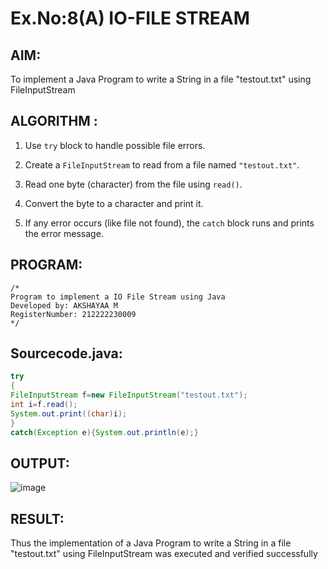 # Ex.No:8(A)  IO-FILE STREAM
## AIM:
To implement a Java Program to write a String in a file "testout.txt" using FileInputStream

## ALGORITHM :

1. Use `try` block to handle possible file errors.

2. Create a `FileInputStream` to read from a file named `"testout.txt"`.

3. Read one byte (character) from the file using `read()`.

4. Convert the byte to a character and print it.

5. If any error occurs (like file not found), the `catch` block runs and prints the error message.

## PROGRAM:
 ```
/*
Program to implement a IO File Stream using Java
Developed by: AKSHAYAA M
RegisterNumber: 212222230009
*/
```

## Sourcecode.java:
```java
try
{
FileInputStream f=new FileInputStream("testout.txt");
int i=f.read();
System.out.print((char)i);
}
catch(Exception e){System.out.println(e);}
```
## OUTPUT:

![image](https://github.com/user-attachments/assets/9669903a-3242-4acf-812c-22608d76a879)



## RESULT:
Thus the implementation of a Java Program to write a String in a file "testout.txt" using FileInputStream was executed and verified successfully

